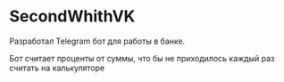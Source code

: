 # SecondWhithVK
Разработал Telegram бот для работы в банке. 

Бот считает проценты от суммы, что бы не приходилось каждый раз считать на калькуляторе 
